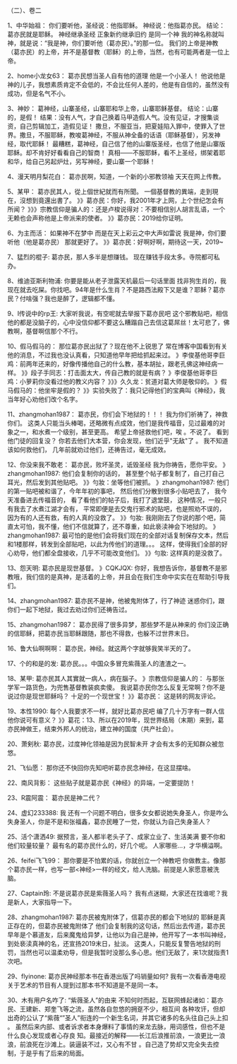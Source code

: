 （二）、卷二

1、中华始祖：    你们要听他，圣经说：他指耶稣。
神经说：他指葛亦民。
结论：葛亦民就是耶稣。
神经继承圣经
正象新约继承旧约
是同一个神
我的神名称就叫神，就是说：“我是神，你们要听他（葛亦民）。”的那一位。
我们的上帝是神教（葛亦民）的上帝，并不是基督教（耶稣）的上帝，当然，也有可能两者是一位上帝。

2、home小龙女63：    葛亦民想当圣人自有他的道理
他是一个小圣人！
他说他是神的儿子，我想素质肯定不会低的，不会比任何人差的，他是有自信的，虽然没有成功，但是名气不小。

3、神妙：   葛神经，山寨圣经，山寨耶和华上帝，山寨耶稣基督。
结论：山寨的，是假！
结果：没有人气，才自己换着马甲造假人气。没有见证，才搜集谈资，自己剪辑加工，造假见证！
撒旦，不服亚当，把夏娃陷入罪中，使罪入了世界。撒旦，不服耶稣，教唆葛神经，不服从神全备的话语（耶稣基督），另发神经，取代耶稣！
最糟糕，葛神经，自己信了他的山寨版圣经，也信了他是山寨版耶稣。却不肯好好看看自己的智商！
真相——不服耶稣，看不上圣经，绑架着耶和华，给自己另起炉灶，另写神经，要山寨一个耶稣！

4、漫天明月梨花白：    葛亦民啊，知道，一个新的小邪教领袖
天天在网上传教。

5、某甲：   葛亦民其人，從上個世紀就而有所聞。
一個基督教的異端，走到現在，沒想到竟還出書了。
》》葛亦民：你好，我2001年才上网，上个世纪怎会有所闻？
》》》宗教信仰是骗人的：还是卢梭说得对：不要相信别人胡言乱语，一个无赖也会声称他是上帝派来的使者。
》》葛亦民：2019给你证明。

6、为主而活：     如果神不在梦中
而是在天上彩云之中大声如雷说
我是神，你们要听他（他是葛亦民）
那就更好了。
》》葛亦民：好啊好啊，期待这一天，2019~

7、猛烈的棍子:     葛亦民，那人多半是想赚钱。
现在赚钱手段太多。寺院都可私办。

8、维迪亚斯利物浦:    你要是能从老子泄露天机最后一句话里面
找非狗生肖的，我现在就去吃屎。你找吧。94年是什么生肖？不是路西法殿下又是谁？耶稣？葛亦民？付啥强？我也是醉了，逻辑都不懂。

9、I传说中的rp王:    大家听我说，有空呢就去举报下葛亦民吧
这个邪教贴吧，相信他的都是没脑子的，心中没信仰都不要这么糟蹋自己去信这葛屌丝！太可悲了，佛教啊，基督啊信那个不行。

10、假马假马的：    那位葛亦民出狱了？现在他不上锐思了
常在博客中国看到有关他的消息，不过我也没认真看，只知道他早年把给抓起来过。
》李俊基他哥李巨鸡：前两年还来的，好像传播他自己的什么教，基本胡扯，跟老孔佛这神经病一样。
》》段子手同志：打击面太大，传自己教的就是有病？
》李俊基他哥李巨鸡：小萝莉你没看过他的教义内容？
》》》久久龙：贫道对葛大师是敬仰的。
》假马假马的：他坐牢是假的？
》》实验失败了：我只记得他们的宝典叫《神经》，我当年好心劝他们改个名字。

11、zhangmohan1987：   葛亦民，你们会下地狱的！！！
我为你们祈祷了，神救你们。
这类人只能当头棒喝，还略微有点成效，他们是我传福音，见过最难的对象之一，和水煮一个级别，甚至更高。 希望上帝拯救他们吧，唉 。不说了。
看到他门徒的回复没？ 你若去他们大本营，你会发现，他们近乎"无敌"了 。 我不知道该如何救他们， 几年前就劝过他们，还祷告过，毫无成效。

12、你没来我不敢老：   葛亦民，败坏圣灵，诋毁圣经
我为你祷告，愿你平安。
》zhangmohan1987: 他们会复制你的话的， 甚至整个帖子都复制了，自己打自己耳光，然后发到其他贴吧。
》》勻妝：坐等他们被抓。
》zhangmohan1987: 他们的第一贴吧被和谐了，今年年初的事吧， 然后他们分散到很多小贴吧去了， 我今天准备进去传福音的， 看了看他们的帖子后，我打了退堂鼓， 这种情况，一般只有我去了水煮江湖才会有， 平常即便是去交鬼行邪术的贴吧，也是照劝不误的， 因为有的人还有救，有的人真的没救了。
》》勻妝: 我刚刚去了你说的那个吧，简直太可怕，我不懂，他们不信就算了，还不尊重，如此亵渎神会下地狱的。
》zhangmohan1987: 最可怕的是他们会将我们现在的全部对话复制保存文本，然后和1楼那样，转发到全部贴吧，以此为传他们的道理。。。 这样，使得我们全部的好心劝导，他们都全盘接收，几乎不可能改变他们。
》》勻妝: 这样真的是没救了。

13、怨天明:     葛亦民是现世基督。
》CQKJQX: 你好，我想告诉你，基督教不是邪教哦，我们信的是真神，是活着的上帝，并且会在我们生命中实实在在帮助引导我们。

14、zhangmohan1987:   葛亦民不是神，他被鬼附体了，行了神迹
迷惑你们，跟你们一起下地狱，我过去劝过你们还祷告过。

15、zhangmohan1987：    葛亦民得了很多异梦，那些梦不是从神来的
你们没正确的信耶稣，把葛亦民当耶稣跟随，那也不得救，也躲不过世界末日。

16、鲁大仙啊啊啊：   葛亦民，神经。就这两个字就够我笑半天的了。

17、个的和是的发:     葛亦民。。。中国众多冒充紫薇圣人的渣渣之一。

18、某甲:   葛亦民其人其實就一病人，病在腦子。
》宗教信仰是骗人的： 与那张学军一路货色，为兜售基督教装疯卖傻。
我说葛亦民你怎么反复无常啊？你不是说过你是现世耶稣吗？
十足的一个现世宝！
》》葛亦民： 这是转的网友评论。

19、本性1990:     每个人我要求不一样，就好比葛亦民吧
编了几十万字有一群人信他你说可有意义？
》》葛花：13、所以在2019年，现世界结局（末期）来到，葛亦民神做王，结束外邦人的统治，建立神的国度（共产社会）。

20、萧剣秋:   葛亦民，过度神化领袖是因为民智未开
才会有太多的无知群众被忽悠。

21、飞仙愿：    那你还不快回你先知吧听葛亦民念神经，在这显摆啥。

22、南风背影：   这些贴子就是葛亦民《神经》的异端，一定要提防！

23、R震阿震：   葛亦民是神二代？

24、虚幻233388:    我 还有一个问题不明白，很多女女都说她失身圣人，你是咋么失身圣人，你是不是和张福鑫，葛亦民睡了一觉，你就认为自己失身圣人？

25、活个潇洒49:   据预言，圣人都半老头子了、成家立业了、生活美满
要不你和他们较量较量？
最有名的葛亦民什么的，好几个呢。
人家哪些…，才华横溢啊。

26、feifei飞飞99：    那你要是不怕累的话，你就创立一个神教吧
你做教主。像那个葛亦民一样，也写一部<神经>一样的经文，给人洗脑。前提是人家愿意被洗脑。

27、Captain玲:     不是说葛亦民是紫薇圣人吗？
我有点迷糊，大家还在找谁呢？我是新人，大家指导一下。

28、zhangmohan1987:   葛亦民被鬼附体了，信葛亦民的都会下地狱的
耶稣是真正存在的，但葛亦民被鬼附体了
他们会复制我的这句话，然后出去传道，葛亦民早年是个慕道友，后来魔鬼给异梦，让他以为自己是神，他开写了一本书叫神经，到处亵渎真神的名，还宣扬2019末日，扯淡。 这类人，只能反复警告地狱的刑罚，当然也可以温柔劝导，但是我暂时没那么多心思。他们无敌了，来1次就指责1次吧。

29、flyinone:    葛亦民神经那本书在香港出版了吗销量如何?
我有一次看香港电视关于艺术的节目有人提到过那本书不知道是不是同一本。

30、木有用户名咋了:    “紫薇圣人”的由来
不知何时而起，互联网蜂起诸如：葛亦民、王建新、郑奎飞等之流，虽然各自忽悠的拥趸不少，相互间
各种攻讦，但却出奇的公认了“紫薇“”圣人”衔连的一个新生名词，并其它诸多的名头往自己头上扣
。
虽然后来内部、或者诉求者本身爆料了事情的来龙去脉，用词感性，但也不是什么良心发现或者心存良
知。最接近的解释——长江后浪推前浪，一浪更比一浪浪，前浪死在沙滩上。装逼装不过，又心有不甘
。自己造了势却又完全失去控制，于是乎有了后来的局面。